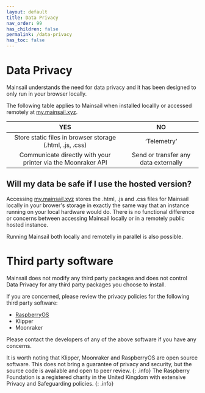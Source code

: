 ```yaml
---
layout: default
title: Data Privacy
nav_order: 99
has_children: false
permalink: /data-privacy
has_toc: false
---
```


# Data Privacy

Mainsail understands the need for data privacy and it has been designed to only run in your browser locally.

The following table applies to Mainsail when installed locallly or accessed remotely at [my.mainsail.xyz](http://my.mainsail.xyz).

| YES | NO |
| :--------------: | :---------------: |
| Store static files in browser storage (.html, .js, .css) | ‘Telemetry’ | 
| Communicate directly with your printer via the Moonraker API | Send or transfer any data externally |

## Will my data be safe if I use the hosted version?
Accessing [my.mainsail.xyz](http://my.mainsail.xyz) stores the .html, .js and .css files for Mainsail locally in your brower's storage in exactly the same way that an instance running on your local hardware would do. There is no functional difference or concerns between accessing Mainsail locally or in a remotely public hosted instance. 

 
Running Mainsail both locally and remotelly in parallel is also possible.

# Third party software

Mainsail does not modify any third party packages and does not control Data Privacy for any third party packages you choose to install.

If you are concerned, please review the privacy policies for the following third party software:

* [RaspberryOS](https://www.raspberrypi.org/privacy/)
* Klipper
* Moonraker

Please contact the developers of any of the above software if you have any concerns.

It is worth noting that Klipper, Moonraker and RaspberryOS are open source software. This does not bring a guarantee of privacy and security, but the source code is available and open to peer review. 
{: .info}
The Raspberry Foundation is a registered charity in the United Kingdom with extensive Privacy and Safeguarding policies.
{: .info}
